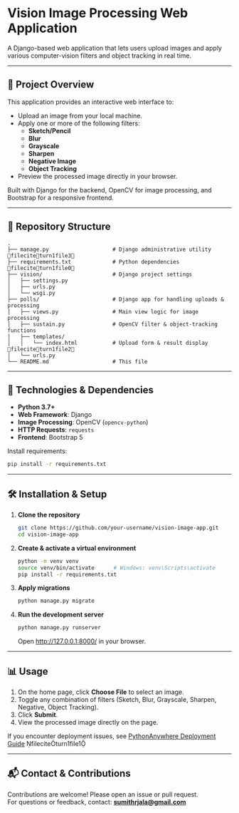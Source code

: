 # Vision Image Processing Web Application

A Django-based web application that lets users upload images and apply various computer-vision filters and object tracking in real time.

---

## 🚀 Project Overview

This application provides an interactive web interface to:

- Upload an image from your local machine.  
- Apply one or more of the following filters:
  - **Sketch/Pencil**  
  - **Blur**  
  - **Grayscale**  
  - **Sharpen**  
  - **Negative Image**  
  - **Object Tracking**  
- Preview the processed image directly in your browser.  

Built with Django for the backend, OpenCV for image processing, and Bootstrap for a responsive frontend.

---

## 🧩 Repository Structure

```
.
├── manage.py                    # Django administrative utility fileciteturn1file3
├── requirements.txt             # Python dependencies fileciteturn1file0
├── vision/                      # Django project settings
│   ├── settings.py
│   ├── urls.py
│   └── wsgi.py
├── polls/                       # Django app for handling uploads & processing
│   ├── views.py                 # Main view logic for image processing
│   ├── sustain.py               # OpenCV filter & object-tracking functions
│   ├── templates/
│   │   └── index.html           # Upload form & result display fileciteturn1file2
│   └── urls.py
└── README.md                    # This file
```

---

## 🔧 Technologies & Dependencies

- **Python 3.7+**  
- **Web Framework**: Django  
- **Image Processing**: OpenCV (`opencv-python`)  
- **HTTP Requests**: `requests`  
- **Frontend**: Bootstrap 5  

Install requirements:

```bash
pip install -r requirements.txt
```

---

## 🛠️ Installation & Setup

1. **Clone the repository**

   ```bash
   git clone https://github.com/your-username/vision-image-app.git
   cd vision-image-app
   ```

2. **Create & activate a virtual environment**

   ```bash
   python -m venv venv
   source venv/bin/activate      # Windows: venv\Scripts\activate
   pip install -r requirements.txt
   ```

3. **Apply migrations**

   ```bash
   python manage.py migrate
   ```

4. **Run the development server**

   ```bash
   python manage.py runserver
   ```
   Open <http://127.0.0.1:8000/> in your browser.

---

## 📊 Usage

1. On the home page, click **Choose File** to select an image.  
2. Toggle any combination of filters (Sketch, Blur, Grayscale, Sharpen, Negative, Object Tracking).  
3. Click **Submit**.  
4. View the processed image directly on the page.

If you encounter deployment issues, see [PythonAnywhere Deployment Guide](https://help.pythonanywhere.com/pages/DeployExistingDjangoProject/) fileciteturn1file1

---

## 📬 Contact & Contributions

Contributions are welcome! Please open an issue or pull request.  
For questions or feedback, contact: **sumithrjala@gmail.com**
